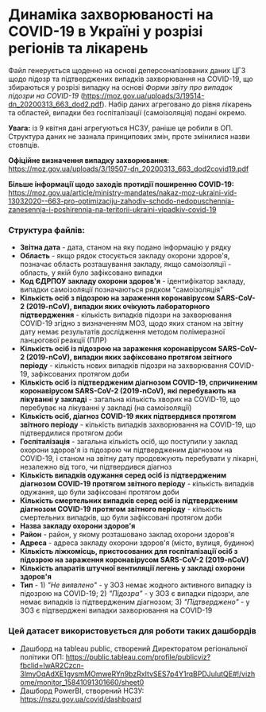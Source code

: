 # Динаміка захворюваності на COVID-19 в Україні у розрізі регіонів та лікарень
Файл генерується щоденно на основі деперсоналізованих даних ЦГЗ щодо підозр та підтверджених випадків захворювання на COVID-19, що збираються у розрізі випадку на основі *Форми звіту про випадок підозри на COVID-19* (https://moz.gov.ua/uploads/3/19514-dn_20200313_663_dod2.pdf). Набір даних агреговано до рівня лікарень та областей, випадки без госпіталізації (самоізоляція) подані окремо.

**Увага:** із 9 квітня дані агрегуються НСЗУ, раніше це робили в ОП. Структура даних не зазнала принципових змін, проте змінилися назви стовпців.

**Офіційне визначення випадку захворювання:** https://moz.gov.ua/uploads/3/19507-dn_20200313_663_dod2covid19.pdf

**Більше інформації щодо заходів протидії поширенню COVID-19:** https://moz.gov.ua/article/ministry-mandates/nakaz-moz-ukraini-vid-13032020--663-pro-optimizaciju-zahodiv-schodo-nedopuschennja-zanesennja-i-poshirennja-na-teritorii-ukraini-vipadkiv-covid-19

### Структура файлів:
* **Звітна дата** - дата, станом на яку подано інформацію у рядку
* **Область**	- якщо рядок стосується закладу охорони здоров'я, позначає область розташування закладу, якщо самоізоляції - область, у якій було зафіксовано випадки
* **Код ЄДРПОУ закладу охорони здоров'я** - ідентифікатор закладу, випадки самоізоляції позначаються рядком "самоізоляція"
* **Кількість осіб з підозрою на зараження коронавірусом SARS-CoV-2 (2019-nCoV), випадки яких очікують лабораторного підтвердження** - кількість випадків підозри на захворювання COVID-19 згідно з визначенням МОЗ, щодо яких станом на звітну дату немає результатів дослідження методом полімеразної ланцюгової реакції (ПЛР)
* **Кількість осіб із підозрою на зараження коронавірусом SARS-CoV-2 (2019-nCoV), випадки яких зафіксовано протягом звітного періоду** - кількість нових випадків підозри на захворювання COVID-19, зафіксованих протягом доби
* **Кількість осіб із підтвердженим діагнозом COVID-19, спричиненим коронавірусом SARS-CoV-2 (2019-nCoV), які перебувають на лікуванні у закладі** - загальна кількість хворих на COVID-19, що перебуває на лікуванні у закладі (на самоізоляції)
* **Кількість осіб, діагноз COVID-19 яких підтвердився протягом звітного періоду** - кількість випадків захворювання на COVID-19, що підтвердилися протягом доби
* **Госпіталізація** - загальна кількість осіб, що поступили у заклад охорони здоров'я із підозрою чи підтвердженим діагнозом на COVID-19, і станом на звітну дату продовжують перебувати у лікарні, незалежно від того, чи підтвердився діагноз
* **Кількість випадків одужання серед осіб із підтвердженим діагнозом COVID-19 протягом звітного періоду** - кількість випадків одужання, що були зафіксовані протягом доби
* **Кількість смертельних випадків серед осіб із підтвердженим діагнозом COVID-19 протягом звітного періоду** - кількість смертельних випадків, що були зафіксовані протягом доби
* **Назва закладу охорони здоров'я**
* **Район** - район, у якому розташовано заклад охорони здоров'я
* **Адреса** - адреса закладу охорони здоров'я (місто, вулиця, будинок)
* **Кількість ліжкомісць, пристосованих для госпіталізації осіб з підозрою на зараження коронавірусом SARS-CoV-2 (2019-nCoV)**
* **Кількість апаратів штучної вентиляції легень у закладі охорони здоров'я**
* **Тип** - 1) *"Не виявлено"* - у ЗОЗ немає жодного активного випадку із підозрою на COVID-19; 2) *"Підозра"* - у ЗОЗ є випадки підозри, але немає випадків із підтвердженим діагнозом; 3) *"Підтверджено"* - у ЗОЗ є підтверджені випадки захворювання на COVID-19

### Цей датасет використовується для роботи таких дашбордів
* Дашборд на tableau public, створений Директоратом регіональної політики ОП: https://public.tableau.com/profile/publicviz?fbclid=IwAR2Czcn-3lmyOqAdXE1gysmMOmweRYn9bzRxItvSES7p4Y1rqBPDJulutQE#!/vizhome/monitor_15841091301660/sheet0
* Дашборд PowerBI, створений НСЗУ: https://nszu.gov.ua/covid/dashboard
